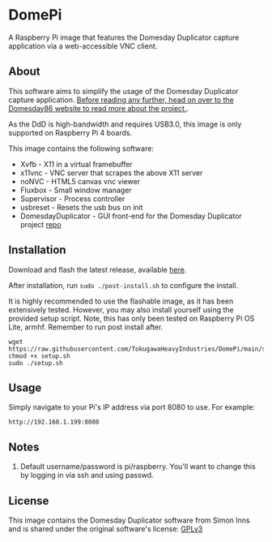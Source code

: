 # DomePi

A Raspberry Pi image that features the Domesday Duplicator capture application via a web-accessible VNC client.

## About

This software aims to simplify the usage of the Domesday Duplicator capture application.  [Before reading any further, head on over to the Domesday86 website to read more about the project.](https://www.domesday86.com/?page_id=978).

As the DdD is high-bandwidth and requires USB3.0, this image is only supported on Raspberry Pi 4 boards.

This image contains the following software:
* Xvfb - X11 in a virtual framebuffer
* x11vnc - VNC server that scrapes the above X11 server
* noNVC - HTML5 canvas vnc viewer
* Fluxbox - Small window manager
* Supervisor - Process controller
* usbreset - Resets the usb bus on init
* DomesdayDuplicator - GUI front-end for the Domesday Duplicator project [repo](https://github.com/simoninns/DomesdayDuplicator)


## Installation

Download and flash the latest release, available [here](https://github.com/TokugawaHeavyIndustries/DomePi/releases/latest).

After installation, run `sudo ./post-install.sh` to configure the install.



It is highly recommended to use the flashable image, as it has been extensively tested. However, you may also install yourself using the provided setup script.  Note, this has only been tested on Raspberry Pi OS Lite, armhf.  Remember to run post install after.

```
wget https://raw.githubusercontent.com/TokugawaHeavyIndustries/DomePi/main/setup.sh
chmod +x setup.sh
sudo ./setup.sh
```

## Usage

Simply navigate to your Pi's IP address via port 8080 to use.  For example:
```
http://192.168.1.199:8080
```

## Notes

1) Default username/password is pi/raspberry.  You'll want to change this by logging in via ssh and using passwd.

## License
This image contains the Domesday Duplicator software from Simon Inns and is shared under the original software's license: [GPLv3](https://github.com/TokugawaHeavyIndustries/DomePi/blob/main/LICENSE)
